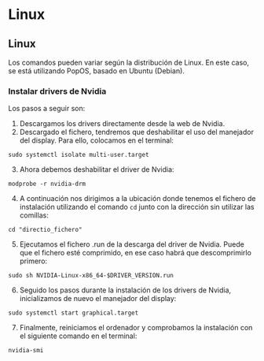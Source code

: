 # Linux

## Linux

Los comandos pueden variar según la distribución de Linux. En este caso, se está utilizando PopOS, basado en Ubuntu (Debian).

### Instalar drivers de Nvidia

Los pasos a seguir son:

1. Descargamos los drivers directamente desde la web de Nvidia.
2. Descargado el fichero, tendremos que deshabilitar el uso del manejador del display. Para ello, colocamos en el terminal:

```
sudo systemctl isolate multi-user.target
```

3. Ahora debemos deshabilitar el driver de Nvidia:

```
modprobe -r nvidia-drm
```

4. A continuación nos dirigimos a la ubicación donde tenemos el fichero de instalación utilizando el comando `cd` junto con la dirección sin utilizar las comillas:

```
cd "directio_fichero"
```

5. Ejecutamos el fichero .run de la descarga del driver de Nvidia. Puede que el fichero esté comprimido, en ese caso habrá que descomprimirlo primero:

```
sudo sh NVIDIA-Linux-x86_64-$DRIVER_VERSION.run
```

6. Seguido los pasos durante la instalación de los drivers de Nvidia, inicializamos de nuevo el manejador del display:

```
sudo systemctl start graphical.target
```

7. Finalmente, reiniciamos el ordenador y comprobamos la instalación con el siguiente comando en el terminal:

```
nvidia-smi
```
